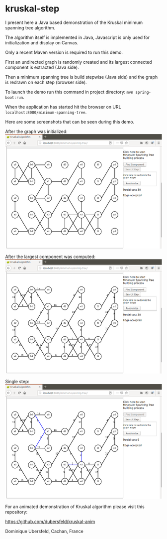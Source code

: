 # kruskal-step

I present here a Java based demonstration of the Kruskal minimum spanning tree algorithm. 

The algorithm itself is implemented in Java, Javascript is only used for initialization and display on Canvas.

Only a recent Maven version is required to run this demo.

First an undirected graph is randomly created and its largest connected component is extracted (Java side).

Then a minimum spanning tree is build stepwise (Java side) and the graph is redrawn on each step (browser side).

To launch the demo run this command in project directory: `mvn spring-boot:run`.

When the application has started hit the browser on URL `localhost:8080/minimum-spanning-tree`.

Here are some screenshots that can be seen during this demo.

After the graph was initialized:
![alt text](images/init.png "Graph initialized")

After the largest component was computed:
![alt text](images/component.png "Component found")

Single step:
![alt text](images/kruskalStep.png "Kruskal step")

For an animated demonstration of Kruskal algorithm please visit this repository:

https://github.com/dubersfeld/kruskal-anim

Dominique Ubersfeld, Cachan, France
